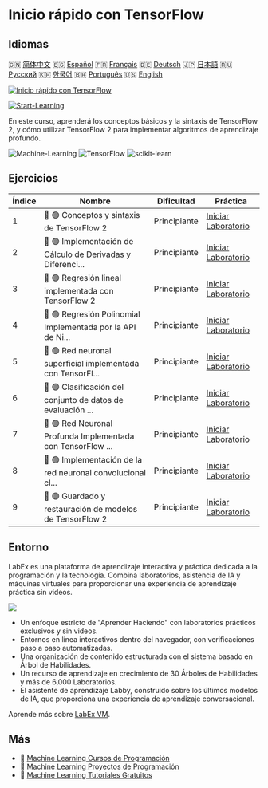 # Inicio rápido con TensorFlow

## Idiomas

🇨🇳 [简体中文](README_zh.md) 🇪🇸 [Español](README_es.md) 🇫🇷 [Français](README_fr.md) 🇩🇪 [Deutsch](README_de.md) 🇯🇵 [日本語](README_ja.md) 🇷🇺 [Русский](README_ru.md) 🇰🇷 [한국어](README_ko.md) 🇧🇷 [Português](README_pt.md) 🇺🇸 [English](README.md) 

[![Inicio rápido con TensorFlow](https://cover-creator.labex.io/quick-start-with-tensorflow.png?lang=es)](https://labex.io/es/courses/quick-start-with-tensorflow)

[![Start-Learning](https://img.shields.io/badge/Start-Learning-whitesmoke?style=for-the-badge)](https://labex.io/es/courses/quick-start-with-tensorflow)

En este curso, aprenderá los conceptos básicos y la sintaxis de TensorFlow 2, y cómo utilizar TensorFlow 2 para implementar algoritmos de aprendizaje profundo.

![Machine-Learning](https://img.shields.io/badge/Machine-Learning-whitesmoke?style=for-the-badge&logo=machine-learning)
![TensorFlow](https://img.shields.io/badge/TensorFlow-whitesmoke?style=for-the-badge&logo=tensorflow)
![scikit-learn](https://img.shields.io/badge/scikit-learn-whitesmoke?style=for-the-badge&logo=scikit-learn)


## Ejercicios

|   Índice | Nombre                                                      | Dificultad   | Práctica                                                                                                                                              |
|----------|-------------------------------------------------------------|--------------|-------------------------------------------------------------------------------------------------------------------------------------------------------|
|        1 | 📖 🟢 Conceptos y sintaxis de TensorFlow 2                  | Principiante | <a target='_blank' href='https://labex.io/es/labs/ml-concepts-and-syntax-of-tensorflow-2-20758'>Iniciar Laboratorio</a>                               |
|        2 | 📖 🟢 Implementación de Cálculo de Derivadas y Diferenci... | Principiante | <a target='_blank' href='https://labex.io/es/labs/ml-implementation-of-computing-derivative-and-automatic-differential-20785'>Iniciar Laboratorio</a> |
|        3 | 📖 🟢 Regresión lineal implementada con TensorFlow 2        | Principiante | <a target='_blank' href='https://labex.io/es/labs/ml-linear-regression-implemented-by-tensorflow-2-20797'>Iniciar Laboratorio</a>                     |
|        4 | 📖 🟢 Regresión Polinomial Implementada por la API de Ni... | Principiante | <a target='_blank' href='https://labex.io/es/labs/ml-polynomial-regression-implemented-by-low-level-api-20803'>Iniciar Laboratorio</a>                |
|        5 | 📖 🟢 Red neuronal superficial implementada con TensorFl... | Principiante | <a target='_blank' href='https://labex.io/es/labs/ml-shallow-neural-network-implemented-by-tensorflow-2-20809'>Iniciar Laboratorio</a>                |
|        6 | 📖 🟢 Clasificación del conjunto de datos de evaluación ... | Principiante | <a target='_blank' href='https://labex.io/es/labs/ml-classification-of-car-safety-evaluation-dataset-20756'>Iniciar Laboratorio</a>                   |
|        7 | 📖 🟢 Red Neuronal Profunda Implementada con TensorFlow ... | Principiante | <a target='_blank' href='https://labex.io/es/labs/ml-deep-neural-network-implemented-by-tensorflow-2-20768'>Iniciar Laboratorio</a>                   |
|        8 | 📖 🟢 Implementación de la red neuronal convolucional cl... | Principiante | <a target='_blank' href='https://labex.io/es/labs/ml-implementation-of-classic-convolutional-neural-network-20784'>Iniciar Laboratorio</a>            |
|        9 | 📖 🟢 Guardado y restauración de modelos de TensorFlow 2    | Principiante | <a target='_blank' href='https://labex.io/es/labs/ml-tensorflow-2-model-saving-and-restoring-20813'>Iniciar Laboratorio</a>                           |

## Entorno

LabEx es una plataforma de aprendizaje interactiva y práctica dedicada a la programación y la tecnología. Combina laboratorios, asistencia de IA y máquinas virtuales para proporcionar una experiencia de aprendizaje práctica sin videos.

![](https://tutorial-screenshot.getvm.io/images/vm-1725247253.png)

- Un enfoque estricto de "Aprender Haciendo" con laboratorios prácticos exclusivos y sin videos.
- Entornos en línea interactivos dentro del navegador, con verificaciones paso a paso automatizadas.
- Una organización de contenido estructurada con el sistema basado en Árbol de Habilidades.
- Un recurso de aprendizaje en crecimiento de 30 Árboles de Habilidades y más de 6,000 Laboratorios.
- El asistente de aprendizaje Labby, construido sobre los últimos modelos de IA, que proporciona una experiencia de aprendizaje conversacional.

Aprende más sobre [LabEx VM](https://support.labex.io/using-labex/virtual-machine).

## Más

- 🔗 [Machine Learning Cursos de Programación](https://github.com/labex-labs/awesome-programming-courses)
- 🔗 [Machine Learning Proyectos de Programación](https://github.com/labex-labs/awesome-programming-projects)
- 🔗 [Machine Learning Tutoriales Gratuitos](https://github.com/labex-labs/ml-free-tutorials)

